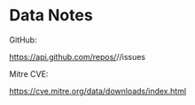# Data Notes

GitHub:

https://api.github.com/repos/<usernam>/<repo>/issues

Mitre CVE:

https://cve.mitre.org/data/downloads/index.html


